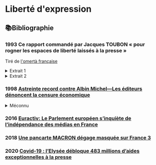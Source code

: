 # Liberté d'expression

## 📚Bibliographie

### <a id="mlrassat"></a> 1993 Ce rapport commandé par Jacques TOUBON « pour rogner les espaces de liberté laissés à la presse »

Tiré de [l'omertà française](corruption.md#coignard1999omerta)

<details><summary>Extrait 1</summary>

> La constante augmentation des contentieux avec des organes d'information n’arrange rien. 
> Car les juges appliquent les textes avec une sévérité croissante qui tient beaucoup au contexte. 
> Or, le « contexte », justement, ne les incite guére, depuis quelques années, à la tolérance. 
> Parmi les multiples études savantes inspirées par les gouvernements successifs,  les diverses propositions parlementaires destinées 4 étouffer les affaires politico-financiéres, citons simplement le rapport commandé par le garde des sceaux Jacques TOUBON à l'universitaire Michéle-Laure Rassat. 
> L’esprit cahier des charges — en termes clairs : rogner les espaces de liberté laissés à la presse — a été respecté à lettre par l’auteur. 
> « Le but poursuivi, écrivait cette professeur de droit, n’est pas de géner la presse,  mais de la garder prudente. » 
> Prudente ? 
> Qu’est-ce a dire ? 
> Que magistrats et policiers qui s’aviseraient de parler à la presse ou defaire prendre connaissance a un journaliste des pièces d’un dossier en cours auraient da écoper de deux a cing ans d’interdiction professionnelle. 
> De quoi faire réfléchir les plus bavards.
</details>

<details><summary>Extrait 2</summary>

<!---
Pour mieux colmater le mur du silence que se proposait d’ériger cette juriste zélée, il était aussi prévu de neutraliser les journaux. 
La publication d’une piéce issue d’un dossier d’instruction aurait été passible d’une amende s’élevant 4 300 000 francs. 
Même le journal le plus prospere comprendvite, a ce tarif, les vertus de la discrétion. 
Enfin, et nous quittonsla la simple coercition pourflirter avec le burlesque, 
Mme Rassat proposait une sorte de mention prophylactique pour accompagner tout article ayant trait a une affaire en instance, 
insistant sur le fait que les informations publiées n’engageaient que leur auteur et n’étaient pas a prendre pour argent comptant !

Devant les commentaires incrédules de la presse, qui ne se priva pas de relater les passages les plus tragi-comiques du projet, TOUBON,alors garde des Sceaux, a calé.
Cet accés tardif de vertu aura donc permis aux Francais de prendre connaissance du dossier de M. DUMAS et des aventures bruxelloises de Mme Cresson. Sinon, seuls les
autres Européens y auraient eu droit. Cette grotesque initiative a échoué. Pourl’instant. 
-->

Balladur,/lui, s’était montré plus pugnace. C’est lorsqu'il était à Matignon qu’une innovation judiciaire remarquable a vu le jour. 
On a complété l'article 9-1 du code civil qui précise depuis le 4 janvier 1993: « Chacun a droit au respect de la présomption d'innocence » 
Qui oserait affirmer le contraire ? En toute bonne foi, personne. 
Mais la formulation du nouveau texte ouvre de nouveaux horizons à tous les prévenus intégres :

<!--
Lorsqu'une personne placée en garde a vue, mise en examen ou faisant l’objet d’une citation à comparaitre enjustice,
d’un réquisitoire du procureur de la République ou d'une plainte avec constitution departie civile, est, 
avant toute condamnation, présentée publiquement comme étant coupable defaits faisant l’objet de l’enquête ou de l’instruction judiciaire, 
le juge peut, méme en référé, ordonner l’insertion dans la publication concernée d’un communiqué. » -->
</details>

### <a id="degaudem1998albinm"></a> 1998 [Astreinte record contre Albin Michel—Les éditeurs dénoncent la censure économique](https://www.liberation.fr/evenement/1998/05/07/astreinte-record-contre-albin-michel-les-editeurs-denoncent-la-censure-economique-le-tribunal-de-bre_238099/)

<details><summary>Méconnu</summary>

* Le juge responsable du jugement [deviendrait en 2014 « le plus haut magistrat de France »](https://www.lemonde.fr/societe/article/2014/06/20/cour-de-cassation-bertrand-louvel-devient-le-plus-haut-magistrat-de-france_4442119_3224.html). 
* C'est ce même premier qui [en 2016 a déclaré « un président ne devrait pas dire ça » (lâches)](https://www.courdecassation.fr/toutes-les-actualites/2016/10/13/un-president-ne-devrait-pas-dire-ca)
</details>

### <a id="candau2016medias"></a> 2016 [Euractiv: Le Parlement européen s’inquiète de l’indépendance des médias en France](https://www.euractiv.fr/section/politique/news/le-parlement-europeen-sinquiete-de-lindependance-des-medias-en-france/)

### <a id="macrondegageFR3"></a>2018 [Une pancarte MACRON dégage masquée sur France 3](https://archive.wikiwix.com/cache/?url=https%3A%2F%2Fwww.lemonde.fr%2Fbig-browser%2Farticle%2F2018%2F12%2F16%2Fune-pancarte-macron-degage-masquee-sur-france-3-une-erreur-humaine-selon-la-chaine_5398433_4832693.html)

### <a id="covidpresse"></a> 2020 [Covid-19 : l’Elysée débloque 483 millions d’aides exceptionnelles à la presse](https://www.leparisien.fr/culture-loisirs/tv/covid-19-l-elysee-debloque-483-millions-d-aides-exceptionnelles-a-la-presse-27-08-2020-8374314.php)
